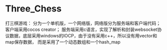 # Three_Chess
打三棋游戏：
分为一个单机版，一个网络版，网络版分为服务端和客户端代码；
客户端采用cocos creator；
服务端采用c语言，实现了解析和封装websocket协议数据，底层采用windows的IOCP，由于没有采用c++，所以没有用vector和map保存数据，
而是采用了一个动态数组和一个hash_map
